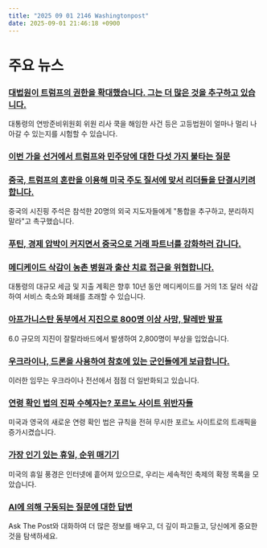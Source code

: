 ```yaml
---
title: "2025 09 01 2146 Washingtonpost"
date: 2025-09-01 21:46:18 +0900
---
```


# 주요 뉴스 

### [대법원이 트럼프의 권한을 확대했습니다. 그는 더 많은 것을 추구하고 있습니다.](https://www.washingtonpost.com/politics/2025/09/01/trump-presidential-power-supreme-court-tariffs-federal-reserve/)
대통령의 연방준비위원회 위원 리사 쿡을 해임한 사건 등은 고등법원이 얼마나 멀리 나아갈 수 있는지를 시험할 수 있습니다.

### [이번 가을 선거에서 트럼프와 민주당에 대한 다섯 가지 불타는 질문](https://www.washingtonpost.com/politics/2025/09/01/elections-trump-democrats-republicans/)

### [중국, 트럼프의 혼란을 이용해 미국 주도 질서에 맞서 리더들을 단결시키려 합니다.](https://www.washingtonpost.com/world/2025/08/31/china-xi-jinping-hosts-sco-meeting/)
중국의 시진핑 주석은 참석한 20명의 외국 지도자들에게 "통합을 추구하고, 분리하지 말라"고 촉구했습니다.

### [푸틴, 경제 압박이 커지면서 중국으로 거래 파트너를 강화하러 갑니다.](https://www.washingtonpost.com/world/2025/08/31/russia-economy-shanghai-india-tariffs-oil/)

### [메디케이드 삭감이 농촌 병원과 출산 치료 접근을 위협합니다.](https://www.washingtonpost.com/politics/2025/09/01/medicaid-cuts-rural-maternity-care/)
대통령의 대규모 세금 및 지출 계획은 향후 10년 동안 메디케이드를 거의 1조 달러 삭감하여 서비스 축소와 폐쇄를 초래할 수 있습니다.

### [아프가니스탄 동부에서 지진으로 800명 이상 사망, 탈레반 발표](https://www.washingtonpost.com/world/2025/09/01/afghanistan-earthquake-death-toll/)
6.0 규모의 지진이 잘랄라바드에서 발생하여 2,800명이 부상을 입었습니다.

### [우크라이나, 드론을 사용하여 참호에 있는 군인들에게 보급합니다.](https://www.washingtonpost.com/world/2025/09/01/ukraine-drones-resupply-trench/)
이러한 임무는 우크라이나 전선에서 점점 더 일반화되고 있습니다.

### [연령 확인 법의 진짜 수혜자는? 포르노 사이트 위반자들](https://www.washingtonpost.com/technology/2025/08/31/age-verification-uk-porn-sites/)
미국과 영국의 새로운 연령 확인 법은 규칙을 전혀 무시한 포르노 사이트로의 트래픽을 증가시켰습니다.

### [가장 인기 있는 휴일, 순위 매기기](https://www.washingtonpost.com/business/interactive/2025/national-holidays-real-fun-unofficial/)
미국의 휴일 풍경은 인터넷에 흩어져 있으므로, 우리는 세속적인 축제의 확정 목록을 모았습니다.

### [AI에 의해 구동되는 질문에 대한 답변](https://www.washingtonpost.com/ask-the-post-ai/)
Ask The Post와 대화하여 더 많은 정보를 배우고, 더 깊이 파고들고, 당신에게 중요한 것을 탐색하세요.